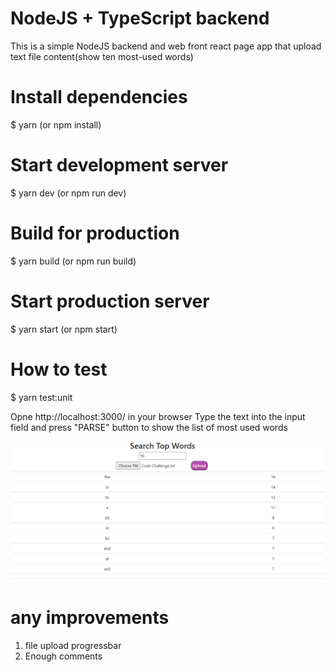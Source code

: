# NodeJS + TypeScript backend

This is a simple NodeJS backend and web front react page app that upload text file content(show ten most-used words)

# Install dependencies

$ yarn (or npm install)

# Start development server

$ yarn dev (or npm run dev)

# Build for production

$ yarn build (or npm run build)

# Start production server

$ yarn start (or npm start)

# How to test

$ yarn test:unit

Opne http://localhost:3000/ in your browser
Type the text into the input field and press "PARSE" button to show the list of most used words

![This is an image](https://github.com/ittechman101/NodeWord/blob/main/screenshot.PNG)

# any improvements
1. file upload progressbar
2. Enough comments